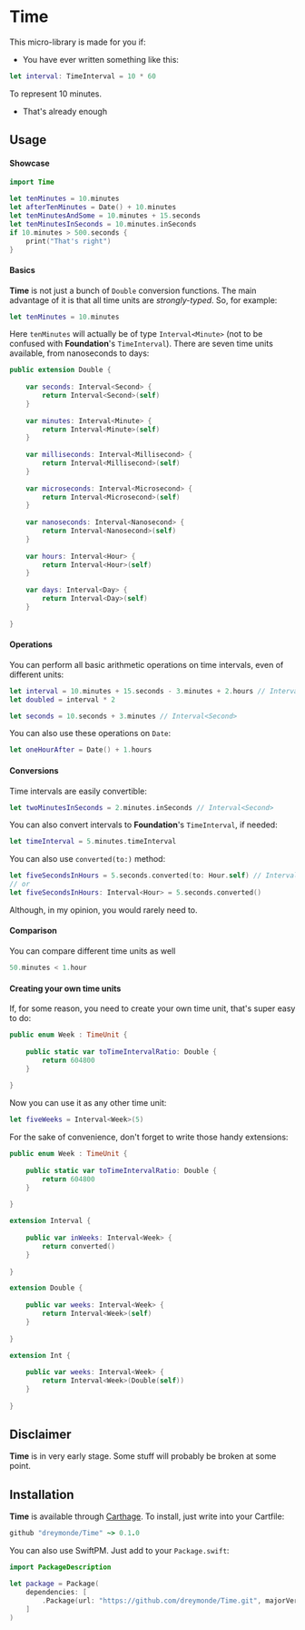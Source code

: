 # Time

This micro-library is made for you if:

- You have ever written something like this:

```swift
let interval: TimeInterval = 10 * 60
```

To represent 10 minutes.

- That's already enough

## Usage

#### Showcase

```swift
import Time

let tenMinutes = 10.minutes
let afterTenMinutes = Date() + 10.minutes
let tenMinutesAndSome = 10.minutes + 15.seconds
let tenMinutesInSeconds = 10.minutes.inSeconds
if 10.minutes > 500.seconds {
    print("That's right")
}
```

#### Basics

**Time** is not just a bunch of `Double` conversion functions. The main advantage of it is that all time units are _strongly-typed_. So, for example:

```swift
let tenMinutes = 10.minutes
```

Here `tenMinutes` will actually be of type `Interval<Minute>` (not to be confused with **Foundation**'s `TimeInterval`). There are seven time units available, from nanoseconds to days:

```swift
public extension Double {
    
    var seconds: Interval<Second> {
        return Interval<Second>(self)
    }
    
    var minutes: Interval<Minute> {
        return Interval<Minute>(self)
    }
    
    var milliseconds: Interval<Millisecond> {
        return Interval<Millisecond>(self)
    }
    
    var microseconds: Interval<Microsecond> {
        return Interval<Microsecond>(self)
    }
    
    var nanoseconds: Interval<Nanosecond> {
        return Interval<Nanosecond>(self)
    }
    
    var hours: Interval<Hour> {
        return Interval<Hour>(self)
    }
    
    var days: Interval<Day> {
        return Interval<Day>(self)
    }
    
}
```

#### Operations

You can perform all basic arithmetic operations on time intervals, even of different units:

```swift
let interval = 10.minutes + 15.seconds - 3.minutes + 2.hours // Interval<Minute>
let doubled = interval * 2

let seconds = 10.seconds + 3.minutes // Interval<Second>
```

You can also use these operations on `Date`:

```swift
let oneHourAfter = Date() + 1.hours
```

#### Conversions

Time intervals are easily convertible:

```swift
let twoMinutesInSeconds = 2.minutes.inSeconds // Interval<Second>
```

You can also convert intervals to **Foundation**'s `TimeInterval`, if needed:

```swift
let timeInterval = 5.minutes.timeInterval
```

You can also use `converted(to:)` method:

```swift
let fiveSecondsInHours = 5.seconds.converted(to: Hour.self) // Interval<Hour>
// or
let fiveSecondsInHours: Interval<Hour> = 5.seconds.converted()
```

Although, in my opinion, you would rarely need to.

#### Comparison

You can compare different time units as well

```swift
50.minutes < 1.hour
```

#### Creating your own time units

If, for some reason, you need to create your own time unit, that's super easy to do:

```swift
public enum Week : TimeUnit {
    
    public static var toTimeIntervalRatio: Double {
        return 604800
    }
    
}
```

Now you can use it as any other time unit:

```swift
let fiveWeeks = Interval<Week>(5)
```

For the sake of convenience, don't forget to write those handy extensions:


```swift
public enum Week : TimeUnit {
    
    public static var toTimeIntervalRatio: Double {
        return 604800
    }
    
}

extension Interval {
    
    public var inWeeks: Interval<Week> {
        return converted()
    }
    
}

extension Double {
    
    public var weeks: Interval<Week> {
        return Interval<Week>(self)
    }
    
}

extension Int {
    
    public var weeks: Interval<Week> {
        return Interval<Week>(Double(self))
    }
    
}
```

## Disclaimer

**Time** is in very early stage. Some stuff will probably be broken at some point.

## Installation

**Time** is available through [Carthage][carthage-url]. To install, just write into your Cartfile:

```ruby
github "dreymonde/Time" ~> 0.1.0
```

You can also use SwiftPM. Just add to your `Package.swift`:

```swift
import PackageDescription

let package = Package(
    dependencies: [
        .Package(url: "https://github.com/dreymonde/Time.git", majorVersion: 0, minor: 1),
    ]
)
```

[carthage-url]: https://github.com/Carthage/Carthage